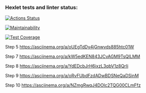 ### Hexlet tests and linter status:
[![Actions Status](https://github.com/AndyPlts/java-project-71/actions/workflows/hexlet-check.yml/badge.svg)](https://github.com/AndyPlts/java-project-71/actions)

[![Maintainability](https://api.codeclimate.com/v1/badges/68426633ba592dc63226/maintainability)](https://codeclimate.com/github/AndyPlts/java-project-71/maintainability)

[![Test Coverage](https://api.codeclimate.com/v1/badges/68426633ba592dc63226/test_coverage)](https://codeclimate.com/github/AndyPlts/java-project-71/test_coverage)

Step 5 https://asciinema.org/a/oUEgTdDy4jGnwvds885htc01W

Step 7 https://asciinema.org/a/kW5edKEN843JCvAGM9TsQILMM

Step 8 https://asciinema.org/a/YdEDcbJrH6ixzL3qbV1z8QrIi

Step 9 https://asciinema.org/a/oRvFUbdFzdADwBDSNeQaDSinM

Step 10 https://asciinema.org/a/NZmgRwqJ4DOlc2TQG00CLmFfz